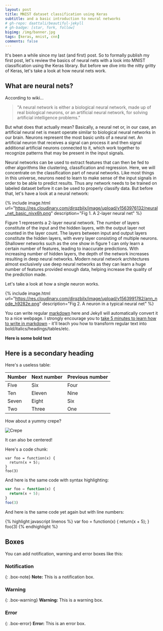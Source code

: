 ```yaml
---
layout: post
title: MNIST dataset classification using Keras
subtitle: and a basic introduction to neural networks
# gh-repo: daattali/beautiful-jekyll
# gh-badge: [star, fork, follow]
bigimg: /img/banner.jpg
tags: [keras, mnist, cnn]
comments: false
---
```


It's been a while since my last (and first) post. So to formally publish my first post, let's review the basics of neural nets with a look into MNIST classification using the Keras library. But before we dive into the nitty gritty of Keras, let's take a look at how neural nets work.

## What are neural nets?

According to wiki...

> "A neural network is either a biological neural network, made up of real biological neurons, or an artificial neural network, for solving artificial intelligence problems."

But what does that actually mean? Basically, a neural net or, in our case, an artificial neural net is meant operate similar to biological neural networks in our brain. Neurons represent the most basic units of a neural net. An artificial neuron that receives a signal can process it and then signal additional artificial neurons connected to it, which work together to recognize patterns that may be present in the input signals.

Neural networks can be used to extract features that can then be fed to other algorithms like clustering, classification and regression. Here, we will concentrate on the classification part of neural networks. Like most things in this universe, neurons need to learn to make sense of the input signals in order to be able to predict results. Thus any network needs to be trained on labeled dataset before it can be used to properly classify data. But before that, let's have a look at a neural network:

{% include image.html url="https://res.cloudinary.com/dirqzbilx/image/upload/v1563976132/neural_net_basic_nivx6h.png" description="Fig 1. A 2-layer neural net" %}

Figure 1 represents a 2-layer neural network. The number of layers constitute of the input and the hidden layers, with the output layer not counted in the layer count. The layers between input and output layers constitute the hidden layers, with every layer consisting of multiple neurons. Shallower networks such as the one show in figure 1 can only learn a certain number of features, leading to inaccurate predictions. With increasing number of hidden layers, the depth of the network increases resulting in deep neural networks. Modern neural network architectures almost exclusively use deep neural networks  as they can learn a huge number of features provided enough data, helping increase the quality of the prediction made.

Let's take a look at how a single neuron works.

{% include image.html url="https://res.cloudinary.com/dirqzbilx/image/upload/v1563991782/ann_node_h9282e.png" description="Fig 2. A neuron in a typical neural net" %}

You can write regular [markdown](http://markdowntutorial.com/) here and Jekyll will automatically convert it to a nice webpage.  I strongly encourage you to [take 5 minutes to learn how to write in markdown](http://markdowntutorial.com/) - it'll teach you how to transform regular text into bold/italics/headings/tables/etc.

**Here is some bold text**

## Here is a secondary heading

Here's a useless table:

| Number | Next number | Previous number |
| :------ |:--- | :--- |
| Five | Six | Four |
| Ten | Eleven | Nine |
| Seven | Eight | Six |
| Two | Three | One |


How about a yummy crepe?

![Crepe](https://s3-media3.fl.yelpcdn.com/bphoto/cQ1Yoa75m2yUFFbY2xwuqw/348s.jpg)

It can also be centered!


Here's a code chunk:

~~~
var foo = function(x) {
  return(x + 5);
}
foo(3)
~~~

And here is the same code with syntax highlighting:

```javascript
var foo = function(x) {
  return(x + 5);
}
foo(3)
```

And here is the same code yet again but with line numbers:

{% highlight javascript linenos %}
var foo = function(x) {
  return(x + 5);
}
foo(3)
{% endhighlight %}

## Boxes
You can add notification, warning and error boxes like this:

### Notification

{: .box-note}
**Note:** This is a notification box.

### Warning

{: .box-warning}
**Warning:** This is a warning box.

### Error

{: .box-error}
**Error:** This is an error box.

